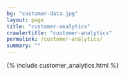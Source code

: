 ```yaml
---
bg: "customer-data.jpg"
layout: page
title: "customer-analytics"
crawlertitle: "customer-analytics"
permalink: /customer-analytics/
summary: ""
---
```


{% include customer_analytics.html %}
